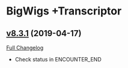# BigWigs +Transcriptor

## [v8.3.1](https://github.com/BigWigsMods/BigWigs_Transcriptor/tree/v8.3.1) (2019-04-17)
[Full Changelog](https://github.com/BigWigsMods/BigWigs_Transcriptor/compare/v8.3.0...v8.3.1)

- Check status in ENCOUNTER\_END  
